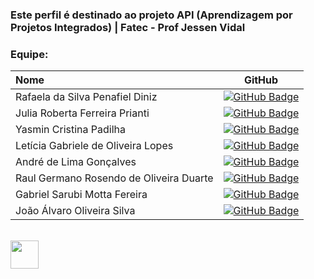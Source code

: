 ### Este perfil é destinado ao projeto API (Aprendizagem por Projetos Integrados) | Fatec - Prof Jessen Vidal 


### Equipe:

| Nome                                  |                                                                                                                                                      GitHub                                                                                                                                                      |
| :------------------------------------ | :-------------------------------------------------------------------------------------------------------------------------------------------------------------------------------------------------------------------------------------------------------------------------------------------------------------------------: |
|   Rafaela da Silva Penafiel Diniz         |     [![GitHub Badge](https://img.shields.io/badge/GitHub-111217?style=flat-square&logo=github&logoColor=white)](https://github.com/rafaelapenafiel)              |
| Julia Roberta Ferreira Prianti |      [![GitHub Badge](https://img.shields.io/badge/GitHub-111217?style=flat-square&logo=github&logoColor=white)](https://github.com/juliaprianti06)     |
| Yasmin Cristina Padilha              |         [![GitHub Badge](https://img.shields.io/badge/GitHub-111217?style=flat-square&logo=github&logoColor=white)](https://github.com/yaspadilha)|
| Letícia Gabriele de Oliveira Lopes                 |         [![GitHub Badge](https://img.shields.io/badge/GitHub-111217?style=flat-square&logo=github&logoColor=white)](https://github.com/Leti-10)        |
| André de Lima Gonçalves       |           [![GitHub Badge](https://img.shields.io/badge/GitHub-111217?style=flat-square&logo=github&logoColor=white)](https://github.com/DevAndre9312)          |
| Raul Germano Rosendo de Oliveira Duarte       |           [![GitHub Badge](https://img.shields.io/badge/GitHub-111217?style=flat-square&logo=github&logoColor=white)](https://github.com/Raul-Germano-Rosendo)          |
| Gabriel Sarubi Motta Fereira       |           [![GitHub Badge](https://img.shields.io/badge/GitHub-111217?style=flat-square&logo=github&logoColor=white)](https://github.com/GabrielSarubi-7)          |
| João Álvaro Oliveira Silva       |           [![GitHub Badge](https://img.shields.io/badge/GitHub-111217?style=flat-square&logo=github&logoColor=white)](https://github.com/JoaoAlv4ro)          |




<br>

<div align="left">
  <img src="https://skillicons.dev/icons?i=html,css,bootstrap,figma" height="45" />
</div>
